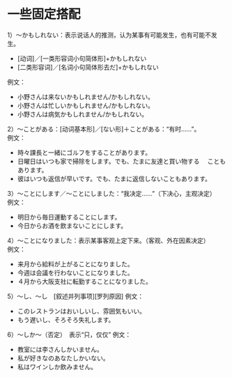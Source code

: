 一些固定搭配
==========
1）～かもしれない：表示说话人的推测，认为某事有可能发生，也有可能不发生。
+ [动词]／[一类形容词小句简体形]+かもしれない
+ [二类形容词]／[名词小句简体形去だ]+かもしれない

例文：
+ 小野さんは来ないかもしれません/かもしれない。
+ 小野さんは忙しいかもしれません/かもしれない。
+ 小野さんは病気かもしれません/かもしれない。

2）～ことがある：[动词基本形]／[ない形]＋ことがある：“有时……”。    
例文：
+ 時々課長と一緒にゴルフをすることがあります。
+ 日曜日はいつも家で掃除をします。でも、たまに友達と買い物する
  　こともあります。
+ 彼はいつも返信が早いです。でも、たまに返信しないこともあります。

3）～ことにします／～ことにしました：“我决定……”（下决心，主观决定）  
例文：
+ 明日から毎日運動することにします。
+ 今日からお酒を飲まないことにします。

4）～ことになりました：表示某事客观上定下来。（客观、外在因素决定）  
例文：  
+ 来月から給料が上がることになりました。
+ 今週は会議を行わないことになりました。
+ ４月から大阪支社に転勤することになりました。

5）～し、～し　[叙述并列事项][罗列原因]
例文：
+ このレストランはおいしいし、雰囲気もいい。
+ もう遅いし、そろそろ失礼します。

6）～しか～（否定）　表示“只，仅仅”
例文：
+ 教室には李さんしかいません。
+ 私が好きなのあなたしかいない。
+ 私はワインしか飲みません。
